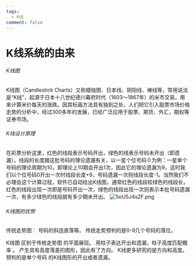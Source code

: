 ```yaml
---
tags:
  - K线
comment: false
---
```

# K线系统的由来

###### K线图

K线图（Candlestick Charts）又称蜡烛图、日本线、阴阳线、棒线等，常用说法是“K线”，起源于日本十八世纪德川幕府时代（1603～1867年）的米市交易，用来计算米价每天的涨跌。因其标画方法具有独到之处，人们把它引入股票市场价格走势的分析中，经过300多年的发展，已经广泛应用于股票、期货、外汇，期权等证券市场。

###### K线设计原理

在彩票分析这里，红色的线段表示号码开出，绿色的线表示号码未开出（即遗漏）。线段的长度跟这批号码的理论遗漏有关，以一星个位号码０为例：一星单个号码的理论周期为10，即理论上10期会开出1次，因此它的理论遗漏为9，这时我们以个位号码0开出一次时线段长度+9，号码遗漏一次则线段长度-1。当然我们不必理会这个计算过程，软件已自动绘出K线图，通常红色的线段较绿色的线段长，红色的线段出现一次即是号码开出一次，绿色的线段出现一次则表示本批号码遗漏一次，有多少绿色的线段就有多少期未开出。
![1ioU5J4s2F.png](https://cloudflare-imgbed-dp1.pages.dev/file/1726394794814_1ioU5J4s2F.png)

###### K线图的优势

传统走势图：
 号码的斜连直落等。
 传统走势预判的是0-9几个号码的落位。

K线图
 区别于传统走势图 的平面展现。
 用柱子表达开出和遗漏，柱子高度匹配概率 。
 产生具有高度落差的图形，因此有了方向。
 K线更多研究的是方向和高度。
 预判的是单个号码 的K线图形的开出或者遗漏。


